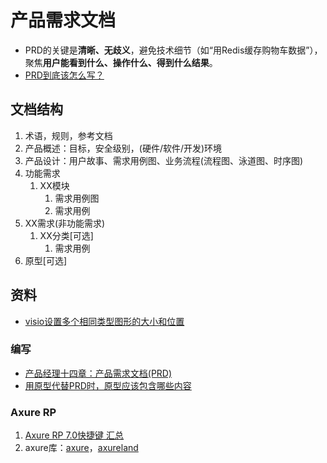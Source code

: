 # 产品需求文档
* PRD的关键是**清晰、无歧义**，避免技术细节（如“用Redis缓存购物车数据”），聚焦**用户能看到什么、操作什么、得到什么结果**。
* [PRD到底该怎么写？](http://www.woshipm.com/pmd/192826.html)

## 文档结构
1. 术语，规则，参考文档
1. 产品概述：目标，安全级别，(硬件/软件/开发)环境
1. 产品设计：用户故事、需求用例图、业务流程(流程图、泳道图、时序图)
1. 功能需求
    1. XX模块
        1. 需求用例图
        1. 需求用例
1. XX需求(非功能需求)
    1. XX分类[可选]
        1. 需求用例
1. 原型[可选]

## 资料
* [visio设置多个相同类型图形的大小和位置](https://blog.csdn.net/jhsword/article/details/105301529)

### 编写
* [产品经理十四章：产品需求文档(PRD)](https://developer.aliyun.com/article/655300)
* [用原型代替PRD时，原型应该包含哪些内容](http://www.woshipm.com/rp/227461.html)

### Axure RP
1. [Axure RP 7.0快捷键 汇总](http://www.woshipm.com/pd/81482.html)
1. axure库：[axure](http://www.axure.com/community/widget-libraries)，[axureland](http://axureland.com/axure-widget-libraries)
